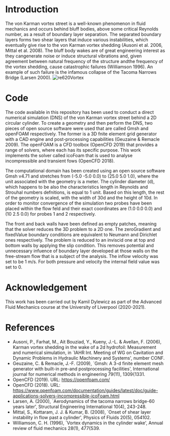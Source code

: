 # Introduction
The von Karman vortex street is a well-known phenomenon in fluid mechanics and occurs behind bluff bodies, above some critical Reynolds number, as a result of boundary layer separation. The separated boundary layers forms two shear layers that induce various instabilities, which eventually give rise to the von Karman vortex shedding (Ausoni et al. 2006, Mittal et al. 2008). The bluff body wakes are of great engineering interest as they cangenerate noise or induce structural vibrations and, given agreement between natural frequency of the structure andthe frequency of the vortex shedding, cause catastrophic failures (Williamson 1996). An example of such failure is the infamous collapse of the Tacoma Narrows Bridge (Larsen 2000).
![re620Vortex](https://user-images.githubusercontent.com/67333831/111768741-9c1d9600-88a8-11eb-955a-0532cf4f003e.png)



# Code
The code available in this repository has been used to conduct a direct numerical simulation (DNS) of the von Karman vortex street behind a 2D circular cylinder. To create a geometry and then perform the DNS, two pieces of open source software were used that are called Gmsh and openFOAM respectively. The former is a 3D fnite element grid generator with a CAD engine and post-processing capabilities (Geuzaine & Remacle 2009). The openFOAM is a CFD toolbox (OpenCFD 2019) that provides a range of solvers, where each has its specific purpose. This work implements the solver called icoFoam that is used to analyse incompressible and transient fows (OpenCFD 2018).

The computational domain has been created using an open source software Gmsh v4.71 and stretches from (-5.0 -5.0 0.0) to (25.0 5.0 1.0), where the unit associated with the geometry is a meter. The cylinder diameter (d), which happens to be also the characteristics length in Reynolds and Strouhal numbers defnitions, is equal to 1 unit. Based on this length, the rest of the geometry is scaled, with the width of 30d and the height of 10d. In order to monitor convergence of the simulation two probes have been placed within the flow feld and their exact coordinates are (1.0 0.0 0.0) and (10 2.5 0.0) for probes 1 and 2 respectively.

The front and back walls have been defined as empty patches, meaning that the solver reduces the 3D problem to a 2D one. The zeroGradient and fixedValue boundary conditions are equivalent to Neumann and Dirichlet ones respectively. The problem is reduced to an inviscid one at top and bottom walls by applying the slip condition. This removes potential and unnecessary infuence of boundary layer developed at those walls on the free-stream flow that is a subject of the analysis. The inflow velocity was set to be 1 m/s. For both pressure and velocity the internal field value was set to 0.

# Acknowledgement
This work has been carried out by Kamil Dylewicz as part of the Advanced Fluid Mechanics course at the University of Liverpool (2020-2021).

# References
* Ausoni, P., Farhat, M., Ait Bouziad, Y., Kueny, J.-L. & Avellan, F. (2006), Karman vortex shedding in the wake of a 2d hydrofoil: Measurement and numerical simulation, in `IAHR Int. Meeting of WG on Cavitation and Dynamic Problems in Hydraulic Machinery and Systems', number CONF.
* Geuzaine, C. & Remacle, J.-F. (2009), `Gmsh: A 3-d finite element mesh generator with built-in pre-and postprocessing facilities', International journal for numerical methods in engineering 79(11), 1309{1331.
* OpenCFD (2019). URL: https://openfoam.com/
* OpenCFD (2018). URL: https://www.openfoam.com/documentation/guides/latest/doc/guide-applications-solvers-incompressible-icoFoam.html
* Larsen, A. (2000), `Aerodynamics of the tacoma narrows bridge-60 years later', Structural Engineering International 10(4), 243-248.
* Mittal, S., Kottaram, J. J. & Kumar, B. (2008), `Onset of shear layer instability in flow past a cylinder', Physics of Fluids 20(5), 054102.
* Williamson, C. H. (1996), `Vortex dynamics in the cylinder wake', Annual review of fluid mechanics 28(1), 477{539.
